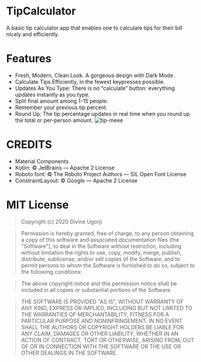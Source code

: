 # TipCalculator
A basic tip calculator app that enables one to calculate tips for their bill nicely and efficiently.



# Features

* Fresh, Modern, Clean Look. A gorgeous design with Dark Mode.
* Calculate Tips Efficiently, in the fewest keypresses possible.
* Updates As You Type: There is no “calculate” button: everything updates instantly as you type.
* Split final amount among 1-15 people.
* Remember your previous tip percent.
* Round Up: The tip percentage updates in real time when you round up the total or per-person amount.
![tip-meee](https://user-images.githubusercontent.com/61253347/98447866-83e28100-2128-11eb-938d-78bc4a3fd495.png)




# CREDITS
* Material Components
* Kotlin: © JetBrains — Apache 2 License
* Roboto font: © The Roboto Project Authors — SIL Open Font License
* ConstraintLayout: © Google — Apache 2 License


# MIT License

> Copyright (c) 2020 Divine Ugorji

> Permission is hereby granted, free of charge, to any person obtaining a copy
> of this software and associated documentation files (the "Software"), to deal
> in the Software without restriction, including without limitation the rights
> to use, copy, modify, merge, publish, distribute, sublicense, and/or sell
> copies of the Software, and to permit persons to whom the Software is
> furnished to do so, subject to the following conditions:

> The above copyright notice and this permission notice shall be included in all
> copies or substantial portions of the Software.

> THE SOFTWARE IS PROVIDED "AS IS", WITHOUT WARRANTY OF ANY KIND, EXPRESS OR
> IMPLIED, INCLUDING BUT NOT LIMITED TO THE WARRANTIES OF MERCHANTABILITY,
> FITNESS FOR A PARTICULAR PURPOSE AND NONINFRINGEMENT. IN NO EVENT SHALL THE
> AUTHORS OR COPYRIGHT HOLDERS BE LIABLE FOR ANY CLAIM, DAMAGES OR OTHER
> LIABILITY, WHETHER IN AN ACTION OF CONTRACT, TORT OR OTHERWISE, ARISING FROM,
> OUT OF OR IN CONNECTION WITH THE SOFTWARE OR THE USE OR OTHER DEALINGS IN THE
> SOFTWARE.


